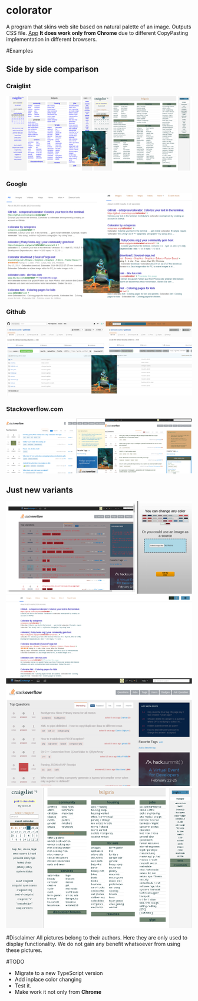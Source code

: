 # colorator
A program that skins web site based on natural palette of an image. Outputs CSS file.
[App](http://michaelleachim.github.io/colorator/)
**It does work only from Chrome** due to different CopyPasting implementation in different browsers.

#Examples
## Side by side comparison
### Craiglist
![Comparison](https://github.com/MichaelLeachim/colorator/blob/master/examples/compose.craiglist.png "Side by side comparison")
### Google
![Comparison](https://github.com/MichaelLeachim/colorator/blob/master/examples/compose.google.png "Side by side comparison")
### Github
![Comparison](https://github.com/MichaelLeachim/colorator/blob/master/examples/compose.github.png "Side by side comparison")
### Stackoverflow.com
![Comparison](https://github.com/MichaelLeachim/colorator/blob/master/examples/compose.stackoverflow.png "Side by side comparison")

## Just new variants
![Comparison](https://github.com/MichaelLeachim/colorator/blob/master/examples/stackoverflow.flag.png "One items")
![Comparison](https://github.com/MichaelLeachim/colorator/blob/master/examples/google.png "One items")
![Comparison](https://github.com/MichaelLeachim/colorator/blob/master/examples/flag.stackoverflow.com.png "Side by side comparison")
![Comparison](https://github.com/MichaelLeachim/colorator/blob/master/examples/craiglist.png "Side by side comparison")

#Disclaimer
All pictures belong to their authors.
Here they are only used to display functionality.
We do not gain any benefit whatsoever from using these pictures.

#TODO
* Migrate to a new TypeScript version
* Add inplace color changing
* Test it.
* Make work it not only from **Chrome**










